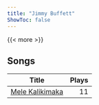 ```yaml
---
title: "Jimmy Buffett"
ShowToc: false
---
```


{{< more >}}

## Songs
Title | Plays 
----- | -----: 
[Mele Kalikimaka](/songs/mele-kalikimaka) | 11


